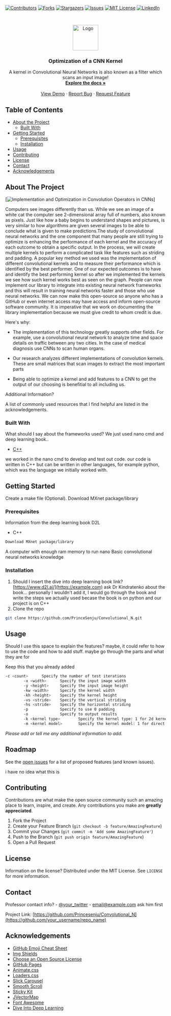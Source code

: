 <!--
*** Thanks for checking out this README Template. If you have a suggestion that would
*** make this better, please fork the repo and create a pull request or simply open
*** an issue with the tag "enhancement".
*** Thanks again! Now go create something AMAZING! :D
-->





<!-- PROJECT SHIELDS -->
<!--
*** I'm using markdown "reference style" links for readability.
*** Reference links are enclosed in brackets [ ] instead of parentheses ( ).
*** See the bottom of this document for the declaration of the reference variables
*** for contributors-url, forks-url, etc. This is an optional, concise syntax you may use.
*** https://www.markdownguide.org/basic-syntax/#reference-style-links
-->
[![Contributors][contributors-shield]][contributors-url]
[![Forks][forks-shield]][forks-url]
[![Stargazers][stars-shield]][stars-url]
[![Issues][issues-shield]][issues-url]
[![MIT License][license-shield]][license-url]
[![LinkedIn][linkedin-shield]][linkedin-url]



<!-- PROJECT LOGO -->
<br />
<p align="center">
  <a href="https://github.com/othneildrew/Best-README-Template">
    <img src="images/logo.png" alt="Logo" width="80" height="80">
  </a>

  <h3 align="center">Optimization of a CNN Kernel</h3>

  <p align="center">
   A kernel in Convolutional Neural Networks is also known as a filter which scans an input image!
    <br />
    <a href="https://github.com/othneildrew/Best-README-Template"><strong>Explore the docs »</strong></a>
    <br />
    <br />
    <a href="https://github.com/othneildrew/Best-README-Template">View Demo</a>
    ·
    <a href="https://github.com/othneildrew/Best-README-Template/issues">Report Bug</a>
    ·
    <a href="https://github.com/othneildrew/Best-README-Template/issues">Request Feature</a>
  </p>
</p>



<!-- TABLE OF CONTENTS -->
## Table of Contents

* [About the Project](#about-the-project)
  * [Built With](#built-with)
* [Getting Started](#getting-started)
  * [Prerequisites](#prerequisites)
  * [Installation](#installation)
* [Usage](#usage)
* [Contributing](#contributing)
* [License](#license)
* [Contact](#contact)
* [Acknowledgements](#acknowledgements)



<!-- ABOUT THE PROJECT -->
## About The Project

[![ Implementation and Optimization in Convolution Operators in CNNs
][product-screenshot]] 

Computers see images differently than us. While we see an image of a white cat the computer see  2-dimensional array full of numbers, also known as pixels. Just like how a baby begins to understand shapes and pictures, is very similar to how algorithms are given several images to be able to conclude what is given to make predictions.The study of convolutional neural networks and the one component that many people are still trying to optimize is enhancing the performance of each kernel and the accuracy of each outcome to obtain a specific output. In the process, we will create multiple kernels to perform a complicated task like features such as striding and padding.  A popular key method we used was the implementation of different convolutional kernels and to measure their performance which is identified by the best performer. One of our expected outcomes is to have and identify the best performing kernel so after we implemented the kernels we see how such kernel works best as seen on the graph. People can now implement our library to integrate into existing neural network frameworks and this will result in training neural networks faster and those who use neural networks. We can now make this open-source so anyone who has a GitHub or even internet access may have access and inform open-source software community. It is imperative that we work on documenting the library implementation because we must give credit to whom credit is due.

Here's why:
* The implementation of this technology greatly supports other fields. For example, use a convolutional neural network to analyze time and space details on traffic between any two cities. In the case of medical diagnosis use CNNs to scan human organs. 

*  Our research analyzes different implementations of convolution kernels. These are small matrices that scan images to extract the most important parts
* Being able to optimize a kernel and add features to a CNN to get the output of our choosing is benefitial to all including us. 

Additional Information?

A list of commonly used resources that I find helpful are listed in the acknowledgements.

### Built With
What should I say about the frameworks used? We just used nano cmd and deep learning book..
* [C++](https://getbootstrap.com)

we worked in the nano cmd to develop and test out code. 
our code is  written in C++ but can be written in other languages, for example python, which was the language we initially worked with. 

<!-- GETTING STARTED -->
## Getting Started

Create a make file (Optional). Download MXnet package/library

### Prerequisites

Information from the deep learning book D2L
* C++
```sh
Download MXnet package/library
```



A computer with enough ram memory to run nano
Basic convolutional neural  networks knowledge

### Installation

1. Should I insert the dive into deep learning book link? [https://www.d2l.ai/](https://example.com)
ask Dr  Kindratenko about the book... personally I wouldn't add it, I would go through the book and write the steps we actually used becase the book is on python and our project is on C++
2. Clone the repo
```sh
git clone https://github.com/PrinceSenju/Convolutional_N.git
```



<!-- USAGE EXAMPLES -->
## Usage

Should I use this space to explain the features?
maybe, it could refer to how to use the code and how to add stuff. maybe go through the parts and what they are for

Keep this that you already added
```sh
-c <count>      Specify the number of test iterations
        -x <width>      Specify the input image width
        -y <height>     Specify the input image height
        -kw <width>     Specify the kernel width
        -kh <height>    Specify the kernel height
        -vs <stride>    Specify the vertical striding
        -hs <stride>    Specify the horizontal striding
        -p              Specify to use 0 padding
        -o              Specify to output results
        -k <kernel type>        Specify the kernel type: 1 for 2d kernel, 2 for separable kernel
        -m <kernel model>       Specify the kernel model: 1 for direct and 2 for 0-pad first.
```
_Please add or tell me any additional information to add._



<!-- ROADMAP -->
## Roadmap

See the [open issues](https://github.com/othneildrew/Best-README-Template/issues) for a list of proposed features (and known issues).

i have no idea what this is

<!-- CONTRIBUTING -->
## Contributing

Contributions are what make the open source community such an amazing place to learn, inspire, and create. Any contributions you make are **greatly appreciated**.

1. Fork the Project
2. Create your Feature Branch (`git checkout -b feature/AmazingFeature`)
3. Commit your Changes (`git commit -m 'Add some AmazingFeature'`)
4. Push to the Branch (`git push origin feature/AmazingFeature`)
5. Open a Pull Request



<!-- LICENSE -->
## License

Information on the license? Distributed under the MIT License. See `LICENSE` for more information.



<!-- CONTACT -->
## Contact

Professor contact info? - [@your_twitter](https://twitter.com/your_username) - email@example.com ask him first

Project Link: [https://github.com/Princesenju/Convolutional_N](https://github.com/your_username/repo_name)



<!-- ACKNOWLEDGEMENTS -->
## Acknowledgements
* [GitHub Emoji Cheat Sheet](https://www.webpagefx.com/tools/emoji-cheat-sheet)
* [Img Shields](https://shields.io)
* [Choose an Open Source License](https://choosealicense.com)
* [GitHub Pages](https://pages.github.com)
* [Animate.css](https://daneden.github.io/animate.css)
* [Loaders.css](https://connoratherton.com/loaders)
* [Slick Carousel](https://kenwheeler.github.io/slick)
* [Smooth Scroll](https://github.com/cferdinandi/smooth-scroll)
* [Sticky Kit](http://leafo.net/sticky-kit)
* [JVectorMap](http://jvectormap.com)
* [Font Awesome](https://fontawesome.com)
* [Dive Into Deep Learning]( https://www.d2l.ai/)







<!-- MARKDOWN LINKS & IMAGES -->
<!-- https://www.markdownguide.org/basic-syntax/#reference-style-links -->
[contributors-shield]: https://img.shields.io/github/contributors/othneildrew/Best-README-Template.svg?style=flat-square
[contributors-url]: https://github.com/othneildrew/Best-README-Template/graphs/contributors
[forks-shield]: https://img.shields.io/github/forks/othneildrew/Best-README-Template.svg?style=flat-square
[forks-url]: https://github.com/othneildrew/Best-README-Template/network/members
[stars-shield]: https://img.shields.io/github/stars/othneildrew/Best-README-Template.svg?style=flat-square
[stars-url]: https://github.com/othneildrew/Best-README-Template/stargazers
[issues-shield]: https://img.shields.io/github/issues/othneildrew/Best-README-Template.svg?style=flat-square
[issues-url]: https://github.com/othneildrew/Best-README-Template/issues
[license-shield]: https://img.shields.io/github/license/othneildrew/Best-README-Template.svg?style=flat-square
[license-url]: https://github.com/othneildrew/Best-README-Template/blob/master/LICENSE.txt
[linkedin-shield]: https://img.shields.io/badge/-LinkedIn-black.svg?style=flat-square&logo=linkedin&colorB=555
[linkedin-url]: https://linkedin.com/in/othneildrew
[product-screenshot]: images/screenshot.png
